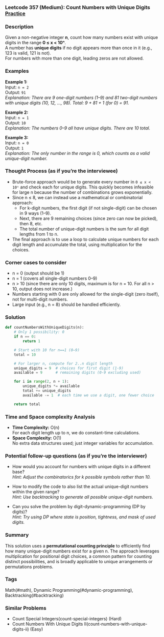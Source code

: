 ### Leetcode 357 (Medium): Count Numbers with Unique Digits [Practice](https://leetcode.com/problems/count-numbers-with-unique-digits)

### Description  
Given a non-negative integer **n**, count how many numbers exist with unique digits in the range **0 ≤ x < 10ⁿ**.  
A number has **unique digits** if no digit appears more than once in it (e.g., 123 is valid, 121 is not).  
For numbers with more than one digit, leading zeros are not allowed.  

### Examples  

**Example 1:**  
Input: `n = 2`  
Output: `91`  
*Explanation: There are 9 one-digit numbers (1–9) and 81 two-digit numbers with unique digits (10, 12, ..., 98). Total: 9 + 81 + 1 (for 0) = 91.*

**Example 2:**  
Input: `n = 1`  
Output: `10`  
*Explanation: The numbers 0–9 all have unique digits. There are 10 total.*

**Example 3:**  
Input: `n = 0`  
Output: `1`  
*Explanation: The only number in the range is 0, which counts as a valid unique-digit number.*

### Thought Process (as if you’re the interviewee)  

- Brute-force approach would be to generate every number in `0 ≤ x < 10ⁿ` and check each for unique digits. This quickly becomes infeasible for large n because the number of combinations grows exponentially.
- Since n ≤ 8, we can instead use a mathematical or combinatorial approach:
    - For k-digit numbers, the first digit (if not single-digit) can be chosen in 9 ways (1–9).
    - Next, there are 9 remaining choices (since zero can now be picked), then 8, etc.
    - The total number of unique-digit numbers is the sum for all digit lengths from 1 to n.
- The final approach is to use a loop to calculate unique numbers for each digit length and accumulate the total, using multiplication for the choices.

### Corner cases to consider  
- n = 0 (output should be 1)
- n = 1 (covers all single-digit numbers 0–9)
- n > 10 (since there are only 10 digits, maximum is for n = 10. For all n > 10, output does not increase.)
- Numbers starting with 0 are only allowed for the single-digit (zero itself), not for multi-digit numbers.
- Large input (e.g., n = 8) should be handled efficiently.

### Solution

```python
def countNumbersWithUniqueDigits(n):
    # Only 1 possibility: 0
    if n == 0:
        return 1

    # Start with 10 for n==1 (0–9)
    total = 10

    # For larger n, compute for 2..n digit length
    unique_digits = 9  # choices for first digit (1-9)
    available = 9      # remaining digits (0-9 excluding used)

    for i in range(2, n + 1):
        unique_digits *= available
        total += unique_digits
        available -= 1  # each time we use a digit, one fewer choice

    return total
```

### Time and Space complexity Analysis  

- **Time Complexity:** O(n)  
    For each digit length up to n, we do constant-time calculations.
- **Space Complexity:** O(1)  
    No extra data structures used; just integer variables for accumulation.

### Potential follow-up questions (as if you’re the interviewer)  

- How would you account for numbers with unique digits in a different base?  
  *Hint: Adjust the combinatorics for k possible symbols rather than 10.*

- How to modify the code to also list the actual unique-digit numbers within the given range?  
  *Hint: Use backtracking to generate all possible unique-digit numbers.*

- Can you solve the problem by digit-dynamic-programming (DP by digits)?  
  *Hint: Try using DP where state is position, tightness, and mask of used digits.*

### Summary
This solution uses a **permutational counting principle** to efficiently find how many unique-digit numbers exist for a given n. The approach leverages multiplication for positional digit choices, a common pattern for counting distinct possibilities, and is broadly applicable to unique arrangements or permutations problems.

### Tags
Math(#math), Dynamic Programming(#dynamic-programming), Backtracking(#backtracking)

### Similar Problems
- Count Special Integers(count-special-integers) (Hard)
- Count Numbers With Unique Digits II(count-numbers-with-unique-digits-ii) (Easy)